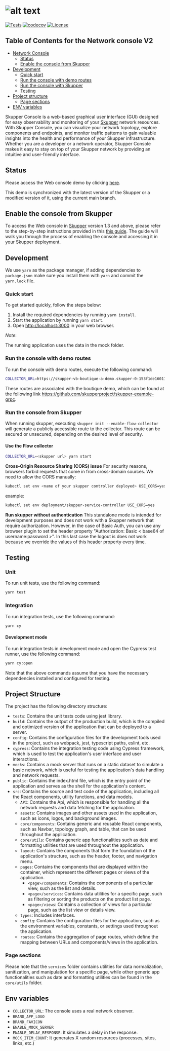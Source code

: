 # ![alt text](https://user-images.githubusercontent.com/79913332/225248562-80d8f046-dba6-4b1e-94d2-75b4ece046f0.png)

[![Tests](https://github.com/skupperproject/skupper-console/actions/workflows/skupper-console.yml/badge.svg)](https://github.com/skupperproject/skupper-console/actions/workflows/skupper-console.yml) [![codecov](https://codecov.io/github/skupperproject/skupper-console/graph/badge.svg?token=42RWX7XAHH)](https://codecov.io/github/skupperproject/skupper-console) [![License](https://img.shields.io/badge/License-Apache_2.0-blue.svg)](https://opensource.org/licenses/Apache-2.0)

## Table of Contents for the Network console V2

- [Network Console](#skupper-console)
  - [Status](#status)
  - [Enable the console from Skupper](#enable-the-console-from-skupper)
- [Development](#development)
  - [Quick start](#quick-start)
  - [Run the console with demo routes](#run-the-console-with-demo-routes)
  - [Run the console with Skupper](#run-the-console-with-skupper)
  - [Testing](#testing)
- [Project structure](#project-structure)
  - [Page sections](#page-sections)
- [ENV variables](#env-variables)

Skupper Console is a web-based graphical user interface (GUI) designed for easy observability and monitoring of your [Skupper](https://github.com/skupperproject/skupper) network resources. With Skupper Console, you can visualize your network topology, explore components and endpoints, and monitor traffic patterns to gain valuable insights into the health and performance of your Skupper infrastructure. Whether you are a developer or a network operator, Skupper Console makes it easy to stay on top of your Skupper network by providing an intuitive and user-friendly interface.

## Status

Please access the Web console demo by clicking [here](https://skupper-console-vry5.vercel.app/#/topology).

This demo is synchronized with the latest version of the Skupper or a modified version of it, using the current main branch.

## Enable the console from Skupper

To access the Web console in [Skupper](https://github.com/skupperproject/skupper) version 1.3 and above, please refer to the step-by-step instructions provided in this [this guide](https://github.com/skupperproject/skupper-docs/blob/main/modules/console/pages/index.adoc). The guide will walk you through the process of enabling the console and accessing it in your Skupper deployment.

## Development

We use `yarn` as the package manager, if adding dependencies to `package.json`
make sure you install them with `yarn` and commit the `yarn.lock` file.

### Quick start

To get started quickly, follow the steps below:

1. Install the required dependencies by running `yarn install`.
2. Start the application by running `yarn start`.
3. Open <http://localhost:3000> in your web browser.

_Note_:

The running application uses the data in the mock folder.

### Run the console with demo routes

To run the console with demo routes, execute the following command:

```bash
COLLECTOR_URL=https://skupper-vb-boutique-a-demo.skupper-0-153f1de160110098c1928a6c05e19444-0000.us-east.containers.appdomain.cloud yarn start
```

These routes are associated with the boutique demo, which can be found at the following link <https://github.com/skupperproject/skupper-example-grpc>.

### Run the console from Skupper

When running skupper, executing `skupper init --enable-flow-collector` will generate a publicly accessible route to the collector. This route can be secured or unsecured, depending on the desired level of security.

#### Use the Flow collector

```bash
COLLECTOR_URL=<skupper url> yarn start
```

**Cross-Origin Resource Sharing (CORS) issue**
For security reasons, browsers forbid requests that come in from cross-domain sources. We need to allow the CORS manually:

```bash
kubectl set env <name of your skupper controller deployed> USE_CORS=yes
```

example:

```bash
kubectl set env deployment/skupper-service-controller USE_CORS=yes
```

**Run skupper without authentication**
This standalone mode is intended for development purposes and does not work with a Skupper network that require authorization. However, in the case of Basic Auth, you can use any browser plugin to set the header property "Authorization: Basic < base64 of username:password >". In this last case the logout is does not work because we override the values of this header property every time.

## Testing

### Unit

To run unit tests, use the following command:

```bash
yarn test
```

### Integration

To run integration tests, use the following command:

```bash
yarn cy
```

#### Development mode

To run integration tests in development mode and open the Cypress test runner, use the following command:

```bash
yarn cy:open
```

Note that the above commands assume that you have the necessary dependencies installed and configured for testing.

## Project Structure

The project has the following directory structure:

- `tests`: Contains the unit tests code using jest library.
- `build`: Contains the output of the production build, which is the compiled and optimized version of the application that can be deployed to a server.
- `config`: Contains the configuration files for the development tools used in the project, such as webpack, jest, typescript paths, eslint, etc.
- `cypress`: Contains the integration testing code using Cypress framework, which is used to test the application's user interface and user interactions.
- `mocks`: Contains a mock server that runs on a static dataset to simulate a basic network, which is useful for testing the application's data handling and network requests.
- `public`: Contains the index.html file, which is the entry point of the application and serves as the shell for the application's content.
- `src`: Contains the source and test code of the application, including all the React components, utility functions, and data models.
  - `API`: Contains the Api, which is responsible for handling all the network requests and data fetching for the application.
  - `assets`: Contains images and other assets used in the application, such as icons, logos, and background images.
  - `core/components`: Contains generic and reusable React components, such as Navbar, topology graph, and table, that can be used throughout the application.
  - `core/utils`: Contains generic app functionalities such as date and formatting utilities that are used throughout the application.
  - `layout`: Contains the components that form the foundation of the application's structure, such as the header, footer, and navigation menu.
  - `pages`: Contains the components that are displayed within the container, which represent the different pages or views of the application.
    - `<page>/components`: Contains the components of a particular view, such as the list and details.
    - `<page>/services`: Contains data utilities for a specific page, such as filtering or sorting the products on the product list page.
    - `<page>/views`: Contains a collection of views for a particular page, such as the list view or details view.
  - `types`: Includes interfaces.
  - `config`: Contains the configuration files for the application, such as the environment variables, constants, or settings used throughout the application.
  - `routes`: Contains the aggregation of page routes, which define the mapping between URLs and components/views in the application.

### Page sections

Please note that the `services` folder contains utilities for data normalization, sanitization, and manipulation for a specific page, while other generic app functionalities such as date and formatting utilities can be found in the `core/utils` folder.

## Env variables

- `COLLECTOR_URL`: The console uses a real network observer.
- `BRAND_APP_LOGO`
- `BRAND_FAVICON`
- `ENABLE_MOCK_SERVER`
- `ENABLE_DELAY_RESPONSE`: It simulates a delay in the response.
- `MOCK_ITEM_COUNT`: It generates X random resources (processes, sites, links, etc.)
